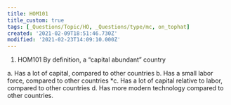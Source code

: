 ```yaml
---
title: HOM101
title_custom: true
tags: [_Questions/Topic/HO, _Questions/type/mc, on_tophat]
created: '2021-02-09T18:51:46.730Z'
modified: '2021-02-23T14:09:10.000Z'
---
```


1. HOM101 By definition, a “capital abundant” country 

a. Has a lot of capital, compared to other countries
b. Has a small labor force, compared to other countries
*c. Has a lot of capital relative to labor, compared to other countries
d. Has more modern technology compared to other countries.


